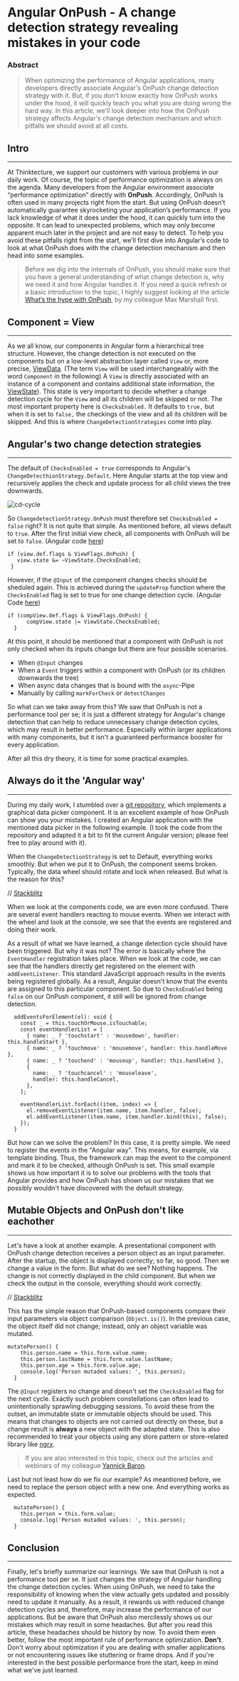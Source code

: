 # Angular OnPush - A change detection strategy revealing mistakes in your code

### Abstract
>When optimizing the performance of Angular applications, many developers directly associate Angular's OnPush change detection strategy with it. But, if you don't know exactly how OnPush works under the hood, it will quickly teach you what you are doing wrong the hard way. In this article, we'll look deeper into how the OnPush strategy affects Angular's change detection mechanism and which pitfalls we should avoid at all costs.

## Intro
---
At Thinktecture, we support our customers with various problems in our daily work. Of course, the topic of performance optimization is always on the agenda. Many developers from the Angular environment associate “performance optimization” directly with **OnPush**. Accordingly, OnPush is often used in many projects right from the start. But using OnPush doesn’t automatically guarantee skyrocketing your application’s performance. If you lack knowledge of what it does under the hood, it can quickly turn into the opposite. It can lead to unexpected problems, which may only become apparent much later in the project and are not easy to detect. To help you avoid these pitfalls right from the start, we’ll first dive into Angular’s code to look at what OnPush does with the change detection mechanism and then head into some examples.

>Before we dig into the internals of OnPush, you should make sure that you have a general understanding of what change detection is, why we need it and how Angular handles it. If you need a quick refresh or a basic introduction to the topic, I highly suggest looking at the article [What’s the hype with OnPush](https://www.thinktecture.com/angular/whats-the-hype-onpush/), by my colleague Max Marshall first.

## Component = View
---
As we all know, our components in Angular form a hierarchical tree structure. However, the change detection is not executed on the components but on a low-level abstraction layer called `View` or, more precise, [ViewData](https://github.com/angular/angular/blob/6b79ab5abec8b5a4b43d563ce65f032990b3e3bc/packages/core/src/view/types.ts#L301). (The term `View` will be used interchangeably with the word `Component` in the following)  A `View` is directly associated with an instance of a component and contains additional state information, the [ViewState](https://github.com/angular/angular/blob/6b79ab5abec8b5a4b43d563ce65f032990b3e3bc/packages/core/src/view/types.ts#L325)). This state is very important to decide whether a change detection cycle for the `View` and all its children will be skipped or not. The most important property here is `ChecksEnabled.` It defaults to `true,` but when it is set to `false,` the checkings of the view and all its children will be skipped. And this is where `ChangeDetectionStrategies` come into play. 

## Angular's two change detection strategies
---
The default of `ChecksEnabled = true` corresponds to Angular's `ChangeDetecthionStrategy.Default`. Here Angular starts at the top view and recursively applies the check and update process for all child views the tree downwards.

![cd-cycle]

So `ChangedetectionStrategy.OnPush` must therefore set `ChecksEnabled = false` right? It is not quite that simple. As mentioned before, all views default to `true`. After the first initial view check, all components with OnPush will be set to `false`. (Angular code [here](https://github.dev/angular/angular/blob/6b79ab5abec8b5a4b43d563ce65f032990b3e3bc/packages/core/src/view/view.ts#L345))

 ````
if (view.def.flags & ViewFlags.OnPush) {
    view.state &= ~ViewState.ChecksEnabled;
  }
````
However, if the `@Input` of the component changes checks should be sheduled again.  This is achieved during the `updateProp` function where the `ChecksEnabled` flag is set to true for one change detection cycle. (Angular Code [here](https://github.com/angular/angular/blob/6b79ab5abec8b5a4b43d563ce65f032990b3e3bc/packages/core/src/view/provider.ts#L441))

````
if (compView.def.flags & ViewFlags.OnPush) {
      compView.state |= ViewState.ChecksEnabled;
  }
````
At this point, it should be mentioned that a component with OnPush is not only checked when its inputs change but there are four possible scenarios.

- When `@Input` changes
- When a `Event` triggers within a component with OnPush (or its children downwards the tree)
- When async data changes that is bound with the `async`-Pipe
- Manually by calling `markForCheck` or `detectChanges`

So what can we take away from this? We saw that OnPush is not a performance tool per se; it is just a different strategy for Angular's change detection that can help to reduce unnecessary change detection cycles, which may result in better performance. Especially within larger applications with many components, but it isn't a guaranteed performance booster for every application.

After all this dry theory, it is time for some practical examples.


## Always do it the 'Angular way'
---
During my daily work, I stumbled over a [git repository](https://github.com/hiyali/ng-data-picker), which implements a graphical data picker component. It is an excellent example of how OnPush can show you your mistakes. I created an Angular application with the mentioned data picker in the following example. (I took the code from the repository and adapted it a bit to fit the current Angular version; please feel free to play around with it). 

When the `ChangeDetectionStrategy` is set to Default, everything works smoothly. But when we put it to OnPush, the component seems broken. Typically, the data wheel should rotate and lock when released. But what is the reason for this?

// [Stackblitz](https://stackblitz.com/edit/github-jga3rl?file=src/app/child/child.component.html)


When we look at the components code, we are even more confused. There are several event handlers reacting to mouse events. When we interact with the wheel and look at the console, we see that the events are registered and doing their work.

As a result of what we have learned, a change detection cycle should have been triggered. But why it was not? 
The error is basically where the `EventHandler` registration takes place. When we look at the code, we can see that the handlers directly get registered on the element with `addEventListener`. This standard JavaScript approach results in the events being registered globally. As a result, Angular doesn't know that the events are assigned to this particular component. So due to `ChecksEnabled` being `false` on our OnPush component, it still will be ignored from change detection. 

````
  addEventsForElement(el): void {
    const _ = this.touchOrMouse.isTouchable;
    const eventHandlerList = [
      { name: _ ? 'touchstart' : 'mousedown', handler: this.handleStart },
      { name: _ ? 'touchmove' : 'mousemove', handler: this.handleMove },
      { name: _ ? 'touchend' : 'mouseup', handler: this.handleEnd },
      {
        name: _ ? 'touchcancel' : 'mouseleave',
        handler: this.handleCancel,
      },
    ];

    eventHandlerList.forEach((item, index) => {
      el.removeEventListener(item.name, item.handler, false);
      el.addEventListener(item.name, item.handler.bind(this), false);
    });
  }

````

But how can we solve the problem? In this case, it is pretty simple. We need to register the events in the "Angular way". This
means, for example, via template binding. Thus, the framework can map the event to the component and mark it to be checked, although OnPush is set.
This small example shows us how important it is to solve our problems with the tools that Angular provides and how OnPush has shown us our mistakes that we possibly wouldn't have discovered with the default strategy.
## Mutable Objects and OnPush don't like eachother
---

Let's have a look at another example. A presentational component with OnPush change detection receives a person object as an input parameter. After the startup, the object is displayed correctly; so far, so good. Then we change a value in the form. But what do we see? Nothing happens. The change is not correctly displayed in the child component. But when we check the output in the console, everything should work correctly.

// [Stackblitz](https://stackblitz.com/edit/angular-ivy-nek9kf?file=src/app/app.component.ts)

This has the simple reason that OnPush-based components compare their input parameters via object comparison (`Object.is()`). In the previous case, the object itself did not change; instead, only an object variable was mutated. 

````
mutatePerson() {
    this.person.name = this.form.value.name;
    this.person.lastName = this.form.value.lastName;
    this.person.age = this.form.value.age;
    console.log('Person mutaded values: ', this.person);
  }

````

The `@Input` registers no change and doesn't set the `ChecksEnabled` flag for the next cycle. Exactly such problem constellations can often lead to unintentionally sprawling debugging sessions. To avoid these from the outset, an immutable state or immutable objects should be used. This means that changes to objects are not carried out directly on these, but a change result is **always** a new object with the adapted state. This is also recommended to treat your objects using any store pattern or store-related library like [ngrx](https://ngrx.io/).

 >If you are also interested in this topic, check out the articles and webinars of my colleague [Yannick Baron](https://www.thinktecture.com/thinktects/yannick-baron/).

Last but not least how do we fix our example? As meantioned before, we need to replace the person object with a new one. And everything works as expected.

````
  mutatePerson() {
    this.person = this.form.value;
    console.log('Person mutaded values: ', this.person);
  }
````

## Conclusion
---
Finally, let's briefly summarize our learnings. We saw that OnPush is not a performance tool per se. It just changes the strategy of Angular handling the change detection cycles. When using OnPush, we need to take the responsibility of knowing when the view actually gets updated and possibly need to update it manually. As a result, it rewards us with reduced change detection cycles and, therefore, may increase the performance of our applications. But be aware that OnPush also mercilessly shows us our mistakes which may result in some headaches. But after you read this article, these headaches should be history by now. To avoid them even better, follow the most important rule of performance optimization. **Don't**. Don't worry about optimization if you are dealing with smaller applications or not encountering issues like stuttering or frame drops. And if you're interested in the best possible performance from the start, keep in mind what we've just learned.


[cd-cycle]: https://www.thinktecture.com/storage/2021/08/cd_default-2048x798.png  "Angular CD-Cycle"